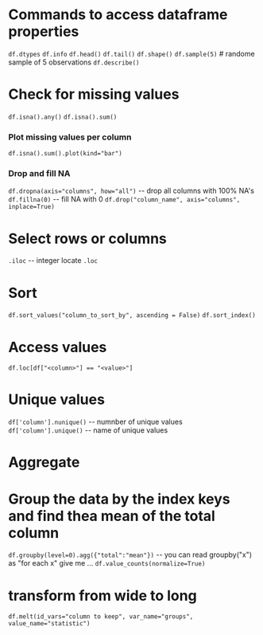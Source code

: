 
# Commands to access dataframe properties
`df.dtypes`
`df.info`
`df.head()`
`df.tail()`
`df.shape()`
`df.sample(5)` # randome sample of 5 observations
`df.describe()`

# Check for missing values 
`df.isna().any()`
`df.isna().sum()`
### Plot missing values per column
`df.isna().sum().plot(kind="bar")`

### Drop and fill NA 
`df.dropna(axis="columns", how="all")` -- drop all columns with 100% NA's
`df.fillna(0)` -- fill NA with 0
`df.drop("column_name", axis="columns", inplace=True)`
# Select rows or columns 
`.iloc` -- integer locate
`.loc`

# Sort 
`df.sort_values("column_to_sort_by", ascending = False)`
`df.sort_index()`

# Access values 
`df.loc[df["<column>"] == "<value>"]`

# Unique values
`df['column'].nunique()` -- numnber of unique values 
`df['column'].unique()` -- name of unique values 


# Aggregate
# Group the data by the index keys and find thea mean of the total column
`df.groupby(level=0).agg({"total":"mean"})` -- you can read groupby("x") as "for each x" give me ...
`df.value_counts(normalize=True)`

# transform from wide to long
`df.melt(id_vars="column to keep", var_name="groups", value_name="statistic")`